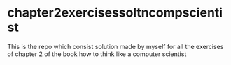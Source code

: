 # chapter2exercisessoltncompscientist
This is the repo which consist solution made by myself for all the exercises of chapter 2 of the book how to think like a computer scientist 
